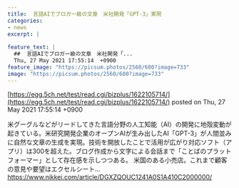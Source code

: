 ```yaml
---
title:  言語AIでブロガー級の文章　米社開発「GPT-3」実現  
categories:
- news
excerpt: |
  
feature_text: |
  ##  言語AIでブロガー級の文章　米社開発「...
  Thu, 27 May 2021 17:55:14  +0900
feature_image: "https://picsum.photos/2560/600?image=733"
image: "https://picsum.photos/2560/600?image=733"
---
```


[https://egg.5ch.net/test/read.cgi/bizplus/1622105714/](https://egg.5ch.net/test/read.cgi/bizplus/1622105714/)
posted on Thu, 27 May 2021 17:55:14  +0900

<!--more-->

米グーグルなどがリードしてきた言語分野の人工知能（AI）の開発に地殻変動が起きている。米研究開発企業のオープンAIが生み出したAI「GPT-3」が人間並みに自然な文章の生成を実現。技術を開放したことで活用が広がり対応ソフト（アプリ）は300を超えた。ブログ作成から文字による会話まで「ことばのプラットフォーマー」として存在感を示しつつある。 米国のある小売店。これまで顧客の意見や要望はエクセルシート... https://www.nikkei.com/article/DGXZQOUC1241A0S1A410C2000000/
